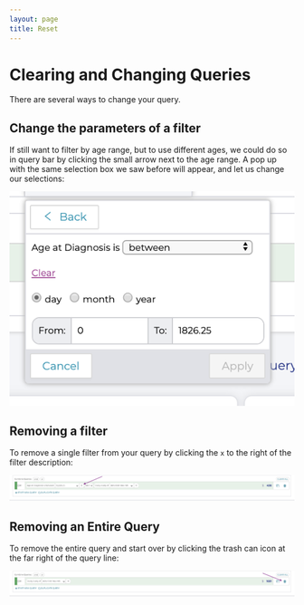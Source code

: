 ```yaml
---
layout: page
title: Reset
---
```

Clearing and Changing Queries
=============================

There are several ways to change your query.

Change the parameters of a filter
---------------------------------

If still want to filter by age range, but to use different ages, we
could do so in query bar by clicking the small arrow next to the age
range. A pop up with the same selection box we saw before will appear,
and let us change our selections:

![**Editing Queries**](../../images/KidsFirstPortal_17.png)

Removing a filter
-----------------

To remove a single filter from your query by clicking the
`x` to the right of the filter description:

![**Removing Filters**](../../images/KidsFirstPortal_24.png)

Removing an Entire Query
------------------------

To remove the entire query and start over by clicking the trash can icon
at the far right of the query line:

![**Removing Queries**](../../images/KidsFirstPortal_25.png)
